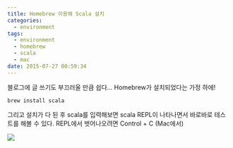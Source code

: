 ```yaml
---
title: Homebrew 이용해 Scala 설치
categories:
  - environment
tags:
  - environment
  - homebrew
  - scala
  - mac
date: 2015-07-27 00:59:34
---
```


블로그에 글 쓰기도 부끄러울 만큼 쉽다...
Homebrew가 설치되었다는 가정 하에!

```shell
brew install scala
```

그리고 설치가 다 된 후 scala를 입력해보면 scala REPL이 나타나면서 바로바로 테스트를 해볼 수 있다.
REPL에서 벗어나오려면 Control + C (Mac에서)

![](install_scala.png)


